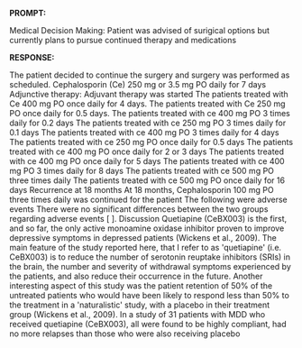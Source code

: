 **PROMPT:**

Medical Decision Making: Patient was advised of surigical options but currently plans to pursue continued therapy and medications

**RESPONSE:**

   The patient decided to continue the surgery and surgery was performed as scheduled.  Cephalosporin (Ce) 250 mg or 3.5 mg PO daily for 7 days  Adjunctive therapy:  Adjuvant therapy was started  The patients treated with Ce 400 mg PO once daily for 4 days.  The patients treated with Ce 250 mg PO once daily for 0.5 days.  The patients treated with ce 400 mg PO 3 times daily for 0.2 days  The patients treated with ce 250 mg PO 3 times daily for 0.1 days  The patients treated with ce 400 mg PO 3 times daily for 4 days  The patients treated with ce 250 mg PO once daily for 0.5 days  The patients treated with ce 400 mg PO once daily for 2 or 3 days  The patients treated with ce 400 mg PO once daily for 5 days  The patients treated with ce 400 mg PO 3 times daily for 8 days  The patients treated with ce 500 mg PO three times daily  The patients treated with ce 500 mg PO once daily for 16 days  Recurrence at 18 months  At 18 months, Cephalosporin 100 mg PO three times daily was continued for the patient  The following were adverse events  There were no significant differences between the two groups regarding adverse events [ ].  Discussion  Quetiapine (CeBX003) is the first, and so far, the only active monoamine oxidase inhibitor proven to improve depressive symptoms in depressed patients (Wickens et al., 2009).  The main feature of the study reported here, that I refer to as 'quetiapine' (i.e. CeBX003) is to reduce the number of serotonin reuptake inhibitors (SRIs) in the brain, the number and severity of withdrawal symptoms experienced by the patients, and also reduce their occurrence in the future.  Another interesting aspect of this study was the patient retention of 50% of the untreated patients who would have been likely to respond less than 50% to the treatment in a 'naturalistic' study, with a placebo in their treatment group (Wickens et al., 2009).  In a study of 31 patients with MDD who received quetiapine (CeBX003), all were found to be highly compliant, had no more relapses than those who were also receiving placebo